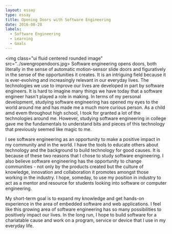```yaml
---
layout: essay
type: essay
title: Opening Doors with Software Engineering
date: 2016-08-28
labels:
  - Software Engineering
  - Learning
  - Goals
---
```

<img class="ui fluid centered rounded image" src="../swengropendoors.jpg>
Software engineering opens doors, both literally in the sense of automatic motion-sensor slide doors and figuratively in the sense of the opportunities it creates. It is an intriguing field because it is ever-evolving and increasingly relevant in our everyday lives. The technologies we use to improve our lives are developed in part by software engineers. It is hard to imagine many things we have today that a software engineer hasn't played a role in making. In terms of my personal development, studying software engineering has opened my eyes to the world around me and has made me a much more curious person. As a child amd evem throughout high school, I took for granted a lot of the technologies around me. However, studying software engineering in college gave me the fundamentals to understand bits and pieces of this technology that previously seemed like magic to me.

I see software engineering as an opportunity to make a positive impact in my community and in the world. I have the tools to educate others about technology and the background to build technology for good causes. It is because of these two reasons that I chose to study software engineering. I also believe software engineering has the opportunity to change communities - not only by the products created but the culture of knowledge, innovation and collaboration it promotes amongst those working in the industry. I hope, someday, to use my position in industry to act as a mentor and resource for students looking into software or computer engineering. 

My short-term goal is to expand my knowledge and get hands-on experience in the area of embedded software and web applications. I feel like this growing area of software engineering has so many possibilities to positively impact our lives. In the long run, I hope to build software for a chariatable cause and work on a program, service or device that I use in my everyday life. 


